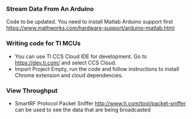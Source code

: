 ### Stream Data From An Arduino
Code to be updated. You need to install Matlab Arduino support first 
https://www.mathworks.com/hardware-support/arduino-matlab.html

### Writing code for TI MCUs
* You can use TI CCS Cloud IDE for development. Go to https://dev.ti.com/ and select CCS Cloud.
* Import Project Empty, run the code and follow instructions to install Chrome 
extension and cloud dependencies. 

### View Throughput
* SmartRF Protocol Packet Sniffer http://www.ti.com/tool/packet-sniffer can be used to 
see the data that are being broadcasted